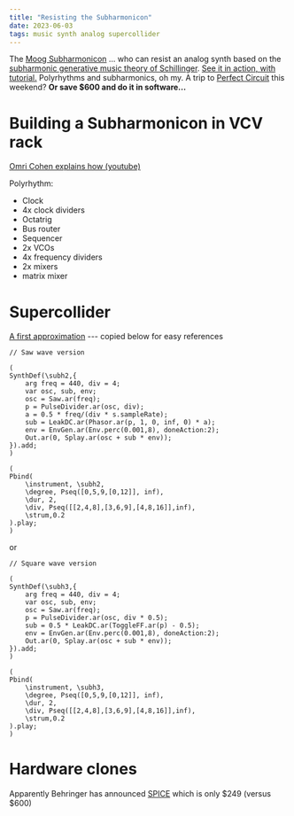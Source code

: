```yaml
---
title: "Resisting the Subharmonicon"
date: 2023-06-03
tags: music synth analog supercollider
---
```


The [Moog Subharmonicon](https://www.moogmusic.com/products/subharmonicon) ... who can resist an analog synth based on the [subharmonic generative music theory of Schillinger](https://en.wikipedia.org/wiki/Joseph_Schillinger).  [See it in action, with tutorial.](https://www.youtube.com/watch?v=f5rsu8IdN8A) Polyrhythms and subharmonics, oh my. A trip to [Perfect Circuit](http://perfectcircuit.com) this weekend? **Or save $600 and do it in software...**

# Building a Subharmonicon in VCV rack

[Omri Cohen explains how (youtube)](https://www.youtube.com/watch?v=r7_U4Dgln-0)

Polyrhythm:
- Clock 
- 4x clock dividers 
- Octatrig
- Bus router
- Sequencer 
- 2x VCOs
- 4x frequency dividers
- 2x mixers
- matrix mixer 


# Supercollider

[A first approximation](https://scsynth.org/t/moog-subharmonicon/2483) --- copied below for easy references

```
// Saw wave version

(
SynthDef(\subh2,{
	arg freq = 440, div = 4;
	var osc, sub, env;
	osc = Saw.ar(freq);
	p = PulseDivider.ar(osc, div);
	a = 0.5 * freq/(div * s.sampleRate);
	sub = LeakDC.ar(Phasor.ar(p, 1, 0, inf, 0) * a);
	env = EnvGen.ar(Env.perc(0.001,8), doneAction:2);
	Out.ar(0, Splay.ar(osc + sub * env));
}).add;
)

(
Pbind(
	\instrument, \subh2,
	\degree, Pseq([0,5,9,[0,12]], inf),
	\dur, 2,
	\div, Pseq([[2,4,8],[3,6,9],[4,8,16]],inf),
	\strum,0.2
).play;
)
```

or

```
// Square wave version

(
SynthDef(\subh3,{
	arg freq = 440, div = 4;
	var osc, sub, env;
	osc = Saw.ar(freq);
	p = PulseDivider.ar(osc, div * 0.5);
	sub = 0.5 * LeakDC.ar(ToggleFF.ar(p) - 0.5);
	env = EnvGen.ar(Env.perc(0.001,8), doneAction:2);
	Out.ar(0, Splay.ar(osc + sub * env));
}).add;
)

(
Pbind(
	\instrument, \subh3,
	\degree, Pseq([0,5,9,[0,12]], inf),
	\dur, 2,
	\div, Pseq([[2,4,8],[3,6,9],[4,8,16]],inf),
	\strum,0.2
).play;
)
```

# Hardware clones

Apparently Behringer has announced [SPICE](https://www.gearnews.com/behringer-spice-the-long-expected-subharmonicon-clone-is-revealed/) which is only $249 (versus $600) 
